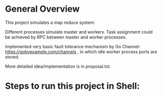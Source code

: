 # General Overview

This project simulates a map reduce system:

Different processes simulate master and workers. Task assignment could be achieved by RPC between master and worker processes.

Implemented very basic fault tolerance mechanism by Go Channel: https://gobyexample.com/channels , in which idle worker process ports are stored.

More detailed idea/implementation is in proposal.txt.

# Steps to run this project in Shell:





